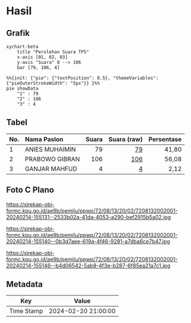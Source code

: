 # Hasil

## Grafik

```mermaid
xychart-beta
    title "Perolehan Suara TPS"
    x-axis [01, 02, 03]
    y-axis "Suara" 0 --> 106
    bar [79, 106, 4]
```

```mermaid
%%{init: {"pie": {"textPosition": 0.5}, "themeVariables": {"pieOuterStrokeWidth": "5px"}} }%%
pie showData
    "1" : 79
    "2" : 106
    "3" : 4
```

## Tabel

| No. | Nama Paslon    | Suara | Suara (raw) | Persentase |
|:--- |:-------------- | -----:| -----------:| ----------:|
| 1   | ANIES MUHAIMIN | 79    | [79][p-1]   | 41,80      |
| 2   | PRABOWO GIBRAN | 106   | [106][p-2]  | 56,08      |
| 3   | GANJAR MAHFUD  | 4     | [4][p-3]    | 2,12       |


[p-1]: https://github.com/gigit-pemilu/pemilu-2024-72-sulawesi-tengah/blob/main/pilpres/hitung-suara/sub/72-sulawesi-tengah/sub/08-parigi-moutong/sub/13-toribulu/sub/2002-toribulu/sub/001-tps/sub/paslon-1.txt
[p-2]: https://github.com/gigit-pemilu/pemilu-2024-72-sulawesi-tengah/blob/main/pilpres/hitung-suara/sub/72-sulawesi-tengah/sub/08-parigi-moutong/sub/13-toribulu/sub/2002-toribulu/sub/001-tps/sub/paslon-2.txt
[p-3]: https://github.com/gigit-pemilu/pemilu-2024-72-sulawesi-tengah/blob/main/pilpres/hitung-suara/sub/72-sulawesi-tengah/sub/08-parigi-moutong/sub/13-toribulu/sub/2002-toribulu/sub/001-tps/sub/paslon-3.txt

## Foto C Plano

https://sirekap-obj-formc.kpu.go.id/ae9b/pemilu/ppwp/72/08/13/20/02/7208132002001-20240214-155131--2533b02a-41da-4053-a290-bef2915b5a02.jpg

https://sirekap-obj-formc.kpu.go.id/ae9b/pemilu/ppwp/72/08/13/20/02/7208132002001-20240214-155140--0b3d7aee-619a-4f46-9281-a7dba6ce7b47.jpg

https://sirekap-obj-formc.kpu.go.id/ae9b/pemilu/ppwp/72/08/13/20/02/7208132002001-20240214-155146--b4d06542-5ab8-4f3e-b287-6f85ea21a7c1.jpg


## Metadata

| Key        | Value               |
| ---------- | ------------------- |
| Time Stamp | 2024-02-20 21:00:00 |




